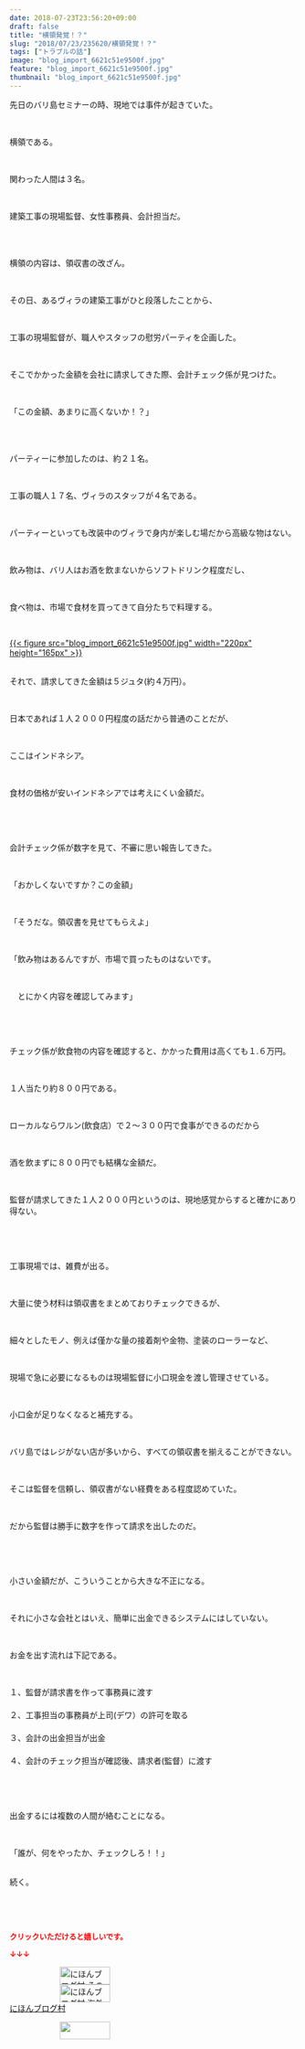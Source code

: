 ```yaml
---
date: 2018-07-23T23:56:20+09:00
draft: false
title: "横領発覚！？"
slug: "2018/07/23/235620/横領発覚！？"
tags: ["トラブルの話"]
image: "blog_import_6621c51e9500f.jpg"
feature: "blog_import_6621c51e9500f.jpg"
thumbnail: "blog_import_6621c51e9500f.jpg"
---
```

<p>先日のバリ島セミナーの時、現地では事件が起きていた。</p><p> </p><p>横領である。</p><p> </p><p>関わった人間は３名。</p><p> </p><p>建築工事の現場監督、女性事務員、会計担当だ。</p><p> </p><p><br/>横領の内容は、領収書の改ざん。</p><p> </p><p>その日、あるヴィラの建築工事がひと段落したことから、</p><p> </p><p>工事の現場監督が、職人やスタッフの慰労パーティを企画した。</p><p> </p><p>そこでかかった金額を会社に請求してきた際、会計チェック係が見つけた。</p><p> </p><p>「この金額、あまりに高くないか！？」</p><p> </p><p><br/>パーティーに参加したのは、約２１名。</p><p> </p><p>工事の職人１７名、ヴィラのスタッフが４名である。</p><p> </p><p>パーティーといっても改装中のヴィラで身内が楽しむ場だから高級な物はない。</p><p> </p><p>飲み物は、バリ人はお酒を飲まないからソフトドリンク程度だし、</p><p> </p><p>食べ物は、市場で食材を買ってきて自分たちで料理する。</p><p> </p><p><a href="blog_import_6621c51e9500f.jpg">{{< figure src="blog_import_6621c51e9500f.jpg" width="220px" height="165px" >}}</a></p><p><br/>それで、請求してきた金額は５ジュタ(約４万円）。</p><p> </p><p>日本であれば１人２０００円程度の話だから普通のことだが、</p><p> </p><p>ここはインドネシア。</p><p> </p><p>食材の価格が安いインドネシアでは考えにくい金額だ。</p><p> </p><p> </p><p>会計チェック係が数字を見て、不審に思い報告してきた。</p><p> </p><p>「おかしくないですか？この金額」</p><p> </p><p>「そうだな。領収書を見せてもらえよ」</p><p> </p><p>「飲み物はあるんですが、市場で買ったものはないです。</p><p> </p><p>　とにかく内容を確認してみます」</p><p> </p><p> </p><p>チェック係が飲食物の内容を確認すると、かかった費用は高くても１.６万円。</p><p> </p><p>１人当たり約８００円である。</p><p> </p><p>ローカルならワルン(飲食店）で２～３００円で食事ができるのだから</p><p> </p><p>酒を飲まずに８００円でも結構な金額だ。</p><p> </p><p>監督が請求してきた１人２０００円というのは、現地感覚からすると確かにあり得ない。</p><p> </p><p> </p><p>工事現場では、雑費が出る。</p><p> </p><p>大量に使う材料は領収書をまとめておりチェックできるが、</p><p> </p><p>細々としたモノ、例えば僅かな量の接着剤や金物、塗装のローラーなど、</p><p> </p><p>現場で急に必要になるものは現場監督に小口現金を渡し管理させている。</p><p> </p><p>小口金が足りなくなると補充する。</p><p> </p><p>バリ島ではレジがない店が多いから、すべての領収書を揃えることができない。</p><p> </p><p>そこは監督を信頼し、領収書がない経費をある程度認めていた。</p><p> </p><p>だから監督は勝手に数字を作って請求を出したのだ。</p><p> </p><p> </p><p>小さい金額だが、こういうことから大きな不正になる。</p><p> </p><p>それに小さな会社とはいえ、簡単に出金できるシステムにはしていない。</p><p> </p><p>お金を出す流れは下記である。</p><p> </p><p>１、監督が請求書を作って事務員に渡す<br/>　　　<br/>２、工事担当の事務員が上司(デワ）の許可を取る<br/>　　　<br/>３、会計の出金担当が出金　<br/>　　　<br/>４、会計のチェック担当が確認後、請求者(監督）に渡す</p><p> </p><p> </p><p>出金するには複数の人間が絡むことになる。</p><p> </p><p>「誰が、何をやったか、チェックしろ！！」</p><p><br/>続く。</p><p> </p><p> </p><p><font color="#ff0000" size="2"><strong>クリックいただけると嬉しいです。</strong></font></p><p><font color="#ff0000" size="2"><strong>↓↓↓</strong></font></p><p><a href="ranking.html?p_cid=01260127" id="&amp;blogmura_banner" target="_blank"><img alt="にほんブログ村 その他生活ブログ 不動産投資へ" border="0" height="31" src="data:image/svg+xml;charset=utf-8,%3Csvg%20xmlns%3D%22http%3A%2F%2Fwww.w3.org%2F2000%2Fsvg%22%20title%3D%22Placeholder%20for%20Images%22%20role%3D%22presentation%22%20viewBox%3D%220%200%2088%2031%22%20%2F%3E" width="88" data-src="https://img-proxy.blog-video.jp/images?url=http%3A%2F%2Flife.blogmura.com%2Fhudousantoushi%2Fimg%2Fhudousantoushi88_31.gif" style="aspect-ratio: auto 88 / 31;"/><noscript><img alt="にほんブログ村 その他生活ブログ 不動産投資へ" border="0" height="31" src="https://img-proxy.blog-video.jp/images?url=http%3A%2F%2Flife.blogmura.com%2Fhudousantoushi%2Fimg%2Fhudousantoushi88_31.gif" width="88"></noscript></a><br/><a href="ranking.html?p_cid=01260127" target="_blank"><img alt="にほんブログ村 海外生活ブログ バリ島情報へ" border="0" height="31" src="data:image/svg+xml;charset=utf-8,%3Csvg%20xmlns%3D%22http%3A%2F%2Fwww.w3.org%2F2000%2Fsvg%22%20title%3D%22Placeholder%20for%20Images%22%20role%3D%22presentation%22%20viewBox%3D%220%200%2088%2031%22%20%2F%3E" width="88" data-src="https://img-proxy.blog-video.jp/images?url=http%3A%2F%2Foverseas.blogmura.com%2Fbali%2Fimg%2Fbali88_31.gif" style="aspect-ratio: auto 88 / 31;"/><noscript><img alt="にほんブログ村 海外生活ブログ バリ島情報へ" border="0" height="31" src="https://img-proxy.blog-video.jp/images?url=http%3A%2F%2Foverseas.blogmura.com%2Fbali%2Fimg%2Fbali88_31.gif" width="88"></noscript></a><br/><a href="ranking.html?p_cid=01260127" target="_blank">にほんブログ村</a></p><p><a href="link.php?1804582" title="人気ブログランキングへ"><img border="0" height="31" src="data:image/svg+xml;charset=utf-8,%3Csvg%20xmlns%3D%22http%3A%2F%2Fwww.w3.org%2F2000%2Fsvg%22%20title%3D%22Placeholder%20for%20Images%22%20role%3D%22presentation%22%20viewBox%3D%220%200%2088%2031%22%20%2F%3E" width="88" data-src="https://blog.with2.net/img/banner/banner_22.gif" style="aspect-ratio: auto 88 / 31;"/><noscript><img border="0" height="31" src="https://blog.with2.net/img/banner/banner_22.gif" width="88"></noscript></a></p><p> </p>

